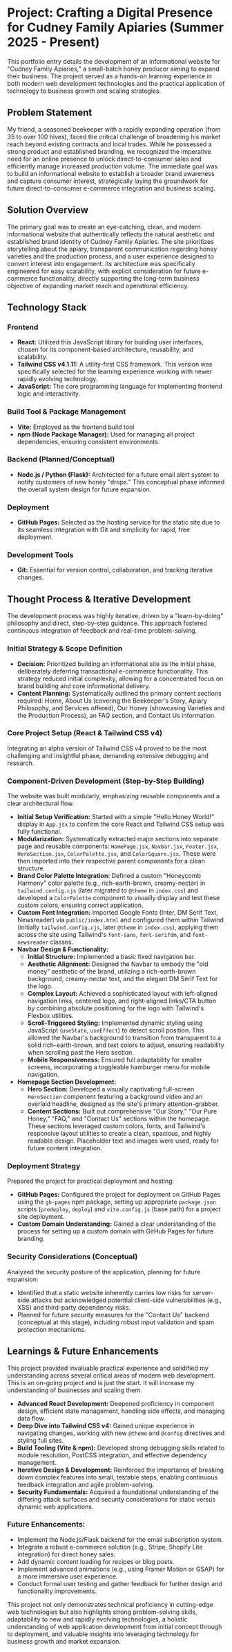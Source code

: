 # Project: Crafting a Digital Presence for Cudney Family Apiaries (Summer 2025 - Present)

This portfolio entry details the development of an informational website for "Cudney Family Apiaries," a small-batch honey producer aiming to expand their business. The project served as a hands-on learning experience in both modern web development technologies and the practical application of technology to business growth and scaling strategies.

## Problem Statement
My friend, a seasoned beekeeper with a rapidly expanding operation (from 35 to over 100 hives), faced the critical challenge of broadening his market reach beyond existing contracts and local trades. While he possessed a strong product and established branding, we recognized the imperative need for an online presence to unlock direct-to-consumer sales and efficiently manage increased production volume. The immediate goal was to build an informational website to establish a broader brand awareness and capture consumer interest, strategically laying the groundwork for future direct-to-consumer e-commerce integration and business scaling.

## Solution Overview
The primary goal was to create an eye-catching, clean, and modern informational website that authentically reflects the natural aesthetic and established brand identity of Cudney Family Apiaries. The site prioritizes storytelling about the apiary, transparent communication regarding honey varieties and the production process, and a user experience designed to convert interest into engagement. Its architecture was specifically engineered for easy scalability, with explicit consideration for future e-commerce functionality, directly supporting the long-term business objective of expanding market reach and operational efficiency.

## Technology Stack

### Frontend
* **React:** Utilized this JavaScript library for building user interfaces, chosen for its component-based architecture, reusability, and scalability.
* **Tailwind CSS v4.1.11:** A utility-first CSS framework. This version was specifically selected for the learning experience working with newer rapidly evolving technology.
* **JavaScript:** The core programming language for implementing frontend logic and interactivity.

### Build Tool & Package Management
* **Vite:** Employed as the frontend build tool
* **npm (Node Package Manager):** Used for managing all project dependencies, ensuring consistent environments.

### Backend (Planned/Conceptual)
* **Node.js / Python (Flask):** Architected for a future email alert system to notify customers of new honey "drops." This conceptual phase informed the overall system design for future expansion.

### Deployment
* **GitHub Pages:** Selected as the hosting service for the static site due to its seamless integration with Git and simplicity for rapid, free deployment.

### Development Tools
* **Git:** Essential for version control, collaboration, and tracking iterative changes.

## Thought Process & Iterative Development
The development process was highly iterative, driven by a "learn-by-doing" philosophy and direct, step-by-step guidance. This approach fostered continuous integration of feedback and real-time problem-solving.

### Initial Strategy & Scope Definition
* **Decision:** Prioritized building an informational site as the initial phase, deliberately deferring transactional e-commerce functionality. This strategy reduced initial complexity, allowing for a concentrated focus on brand building and core informational delivery.
* **Content Planning:** Systematically outlined the primary content sections required: Home, About Us (covering the Beekeeper's Story, Apiary Philosophy, and Services offered), Our Honey (showcasing Varieties and the Production Process), an FAQ section, and Contact Us information.

### Core Project Setup (React & Tailwind CSS v4)
Integrating an alpha version of Tailwind CSS v4 proved to be the most challenging and insightful phase, demanding extensive debugging and research.


### Component-Driven Development (Step-by-Step Building)
The website was built modularly, emphasizing reusable components and a clear architectural flow.
* **Initial Setup Verification:** Started with a simple "Hello Honey World!" display in `App.jsx` to confirm the core React and Tailwind CSS setup was fully functional.
* **Modularization:** Systematically extracted major sections into separate page and reusable components: `HomePage.jsx`, `Navbar.jsx`, `Footer.jsx`, `HeroSection.jsx`, `ColorPalette.jsx`, and `ColorSquare.jsx`. These were then imported into their respective parent components for a clean structure.
* **Brand Color Palette Integration:** Defined a custom "Honeycomb Harmony" color palette (e.g., rich-earth-brown, creamy-nectar) in `tailwind.config.cjs` (later migrated to `@theme` in `index.css`) and developed a `ColorPalette` component to visually display and test these custom colors, ensuring correct application.
* **Custom Font Integration:** Imported Google Fonts (Inter, DM Serif Text, Newsreader) via `public/index.html` and configured them within Tailwind (initially `tailwind.config.cjs`, later `@theme` in `index.css`), applying them across the site using Tailwind's `font-sans`, `font-serifdm`, and `font-newsreader` classes.
* **Navbar Design & Functionality:**
    * **Initial Structure:** Implemented a basic fixed navigation bar.
    * **Aesthetic Alignment:** Designed the Navbar to embody the "old money" aesthetic of the brand, utilizing a rich-earth-brown background, creamy-nectar text, and the elegant DM Serif Text for the logo.
    * **Complex Layout:** Achieved a sophisticated layout with left-aligned navigation links, centered logo, and right-aligned links/CTA button by combining absolute positioning for the logo with Tailwind's Flexbox utilities.
    * **Scroll-Triggered Styling:** Implemented dynamic styling using JavaScript (`useState`, `useEffect`) to detect scroll position. This allowed the Navbar's background to transition from transparent to a solid rich-earth-brown, and text colors to adjust, ensuring readability when scrolling past the Hero section.
    * **Mobile Responsiveness:** Ensured full adaptability for smaller screens, incorporating a toggleable hamburger menu for mobile navigation.
* **Homepage Section Development:**
    * **Hero Section:** Developed a visually captivating full-screen `HeroSection` component featuring a background video and an overlaid headline, designed as the site's primary attention-grabber.
    * **Content Sections:** Built out comprehensive "Our Story," "Our Pure Honey," "FAQ," and "Contact Us" sections within the homepage. These sections leveraged custom colors, fonts, and Tailwind's responsive layout utilities to create a clean, spacious, and highly readable design. Placeholder text and images were used, ready for future content integration.

### Deployment Strategy
Prepared the project for practical deployment and hosting:
* **GitHub Pages:** Configured the project for deployment on GitHub Pages using the `gh-pages` npm package, setting up appropriate `package.json` scripts (`predeploy`, `deploy`) and `vite.config.js` (base path) for a project site deployment.
* **Custom Domain Understanding:** Gained a clear understanding of the process for setting up a custom domain with GitHub Pages for future branding.

### Security Considerations (Conceptual)
Analyzed the security posture of the application, planning for future expansion:
* Identified that a static website inherently carries low risks for server-side attacks but acknowledged potential client-side vulnerabilities (e.g., XSS) and third-party dependency risks.
* Planned for future security measures for the "Contact Us" backend (conceptual at this stage), including robust input validation and spam protection mechanisms.

## Learnings & Future Enhancements
This project provided invaluable practical experience and solidified my understanding across several critical areas of modern web development. This is an on-going project and is just the start. It will increase my understanding of businesses and scaling them.
* **Advanced React Development:** Deepened proficiency in component design, efficient state management, handling side effects, and managing data flow.
* **Deep Dive into Tailwind CSS v4:** Gained unique experience in navigating changes, working with new `@theme` and `@config` directives and styling full sites.
* **Build Tooling (Vite & npm):** Developed strong debugging skills related to module resolution, PostCSS integration, and effective dependency management.
* **Iterative Design & Development:** Reinforced the importance of breaking down complex features into small, testable steps, enabling continuous feedback integration and agile problem-solving.
* **Security Fundamentals:** Acquired a foundational understanding of the differing attack surfaces and security considerations for static versus dynamic web applications.

### Future Enhancements:
* Implement the Node.js/Flask backend for the email subscription system.
* Integrate a robust e-commerce solution (e.g., Stripe, Shopify Lite integration) for direct honey sales.
* Add dynamic content loading for recipes or blog posts.
* Implement advanced animations (e.g., using Framer Motion or GSAP) for a more immersive user experience.
* Conduct formal user testing and gather feedback for further design and functionality improvements.

This project not only demonstrates technical proficiency in cutting-edge web technologies but also highlights strong problem-solving skills, adaptability to new and rapidly evolving technologies, a holistic understanding of web application development from initial concept through to deployment, and valuable insights into leveraging technology for business growth and market expansion.
